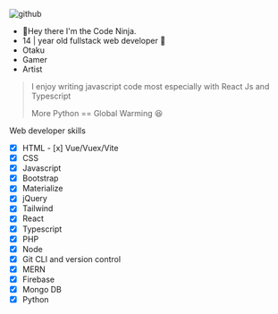 ![github](https://user-images.githubusercontent.com/70282966/119047202-82d2bc00-b9b5-11eb-84de-62767afba789.gif)

- 👋Hey there I'm the Code Ninja.
- 14 | year old fullstack web developer 🤘
- Otaku
- Gamer
- Artist
> I enjoy writing javascript code most especially with React Js and Typescript
> 
>More Python == Global Warming 😆

Web developer skills
- [x] HTML  - [x] Vue/Vuex/Vite
- [x] CSS
- [x] Javascript
- [x] Bootstrap
- [x] Materialize
- [x] jQuery
- [x] Tailwind
- [x] React
- [x] Typescript
- [x] PHP
- [x] Node
- [x] Git CLI and version control
- [x] MERN
- [x] Firebase
- [x] Mongo DB
- [x] Python
